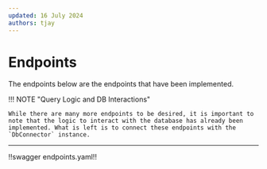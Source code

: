 ```yaml
---
updated: 16 July 2024
authors: tjay
---
```


# Endpoints

The endpoints below are the endpoints that have been implemented.

!!! NOTE "Query Logic and DB Interactions"

    While there are many more endpoints to be desired, it is important to note that the logic to interact with the database has already been implemented. What is left is to connect these endpoints with the `DbConnector` instance.

---

!!swagger endpoints.yaml!!
